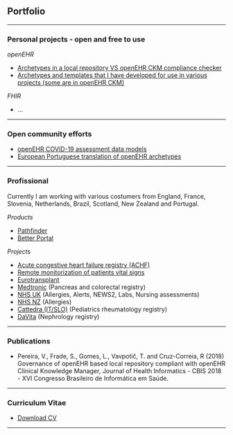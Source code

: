 ## Portfolio

---

### Personal projects - open and free to use

*openEHR*
- [Archetypes in a local repository VS openEHR CKM compliance checker](https://mim-script-openehr.stackblitz.io/)
- [Archetypes and templates that I have developed for use in various projects (some are in openEHR CKM)]()

*FHIR*
- ...

---

### Open community efforts

- [openEHR COVID-19 assessment data models](https://ckm.openehr.org/ckm/templates/1013.26.286)
- [European Portuguese translation of openEHR archetypes](https://ckm.openehr.org/ckm/incubators/1013.30.107) 

---

### Profissional

Currently I am working with various costumers from England, France, Slovenia, Netherlands, Brazil, Scotland, New Zealand and Portugal.

*Products*
- [Pathfinder](https://pathfinder.better.care/)
- [Better Portal](https://portal.better.care/)

*Projects*
- [Acute congestive heart failure registry (ACHF)]()
- [Remote monitorization of patients vital signs]()
- [Eurotransplant](https://edith-project.eu/)
- [Medtronic]() (Pancreas and colorectal registry)
- [NHS UK]() (Allergies, Alerts, NEWS2, Labs, Nursing assessments)
- [NHS NZ]() (Allergies)
- [Cattedra (IT/SLO)]() (Pediatrics rheumatology registry)
- [DaVita]() (Nephrology registry)

---

### Publications

- Pereira, V.,  Frade, S., Gomes, L., Vavpotič, T. and Cruz-Correia, R (2018) Governance of openEHR based local repository compliant with openEHR Clinical Knowledge Manager, Journal of Health Informatics - CBIS 2018 - XVI Congresso Brasileiro de Informática em Saúde. 

---

### Curriculum Vitae

- [Download CV](http://vanessa-pereira.github.io/Vanessa_Pereira_CV.pdf/)

---

